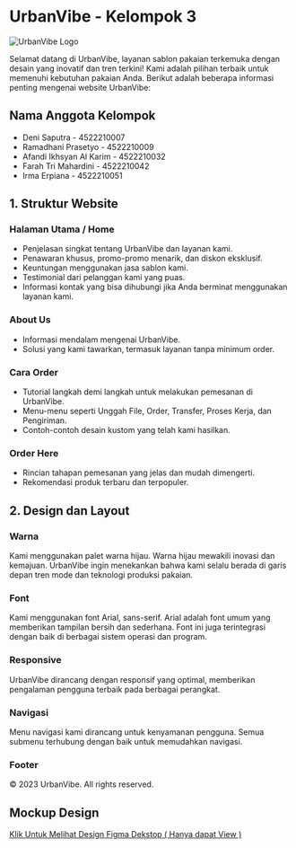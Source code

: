 # UrbanVibe - Kelompok 3

![UrbanVibe Logo](sources/logo_urban.png)

Selamat datang di UrbanVibe, layanan sablon pakaian terkemuka dengan desain yang inovatif dan tren terkini! Kami adalah pilihan terbaik untuk memenuhi kebutuhan pakaian Anda. Berikut adalah beberapa informasi penting mengenai website UrbanVibe:

## Nama Anggota Kelompok 
- Deni Saputra - 4522210007
- Ramadhani Prasetyo - 4522210009
- Afandi Ikhsyan Al Karim  - 4522210032
- Farah Tri Mahardini - 4522210042
- Irma Erpiana - 4522210051

## 1. Struktur Website

### Halaman Utama / Home
- Penjelasan singkat tentang UrbanVibe dan layanan kami.
- Penawaran khusus, promo-promo menarik, dan diskon eksklusif.
- Keuntungan menggunakan jasa sablon kami.
- Testimonial dari pelanggan kami yang puas.
- Informasi kontak yang bisa dihubungi jika Anda berminat menggunakan layanan kami.

### About Us
- Informasi mendalam mengenai UrbanVibe.
- Solusi yang kami tawarkan, termasuk layanan tanpa minimum order.

### Cara Order
- Tutorial langkah demi langkah untuk melakukan pemesanan di UrbanVibe.
- Menu-menu seperti Unggah File, Order, Transfer, Proses Kerja, dan Pengiriman.
- Contoh-contoh desain kustom yang telah kami hasilkan.

### Order Here
- Rincian tahapan pemesanan yang jelas dan mudah dimengerti.
- Rekomendasi produk terbaru dan terpopuler.

## 2. Design dan Layout

### Warna
Kami menggunakan palet warna hijau. Warna hijau mewakili inovasi dan kemajuan. UrbanVibe ingin menekankan bahwa kami selalu berada di garis depan tren mode dan teknologi produksi pakaian.

### Font
Kami menggunakan font Arial, sans-serif. Arial adalah font umum yang memberikan tampilan bersih dan sederhana. Font ini juga terintegrasi dengan baik di berbagai sistem operasi dan program.

### Responsive
UrbanVibe dirancang dengan responsif yang optimal, memberikan pengalaman pengguna terbaik pada berbagai perangkat.

### Navigasi
Menu navigasi kami dirancang untuk kenyamanan pengguna. Semua submenu terhubung dengan baik untuk memudahkan navigasi.

### Footer
© 2023 UrbanVibe. All rights reserved.

## Mockup Design
[Klik Untuk Melihat Design Figma Dekstop ( Hanya dapat View )](https://www.figma.com/file/MIjUwp9uGDyOj8xnNmgZoI/TugasDesainWebMockup?type=design&node-id=0-1&mode=design&t=0SdpUNxxCMnEaBH8-0)
